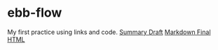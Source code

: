 # ebb-flow
My first practice using links and code.
[Summary Draft](https://github.com/andrewtricoche/ebb-flow/blob/master/Shapeless.md)
[Markdown Final](https://github.com/andrewtricoche/ebb-flow/blob/master/MarkdownSummary.md)
[HTML](https://github.com/andrewtricoche/ebb-flow/blob/master/MarkdownSummary.html)
